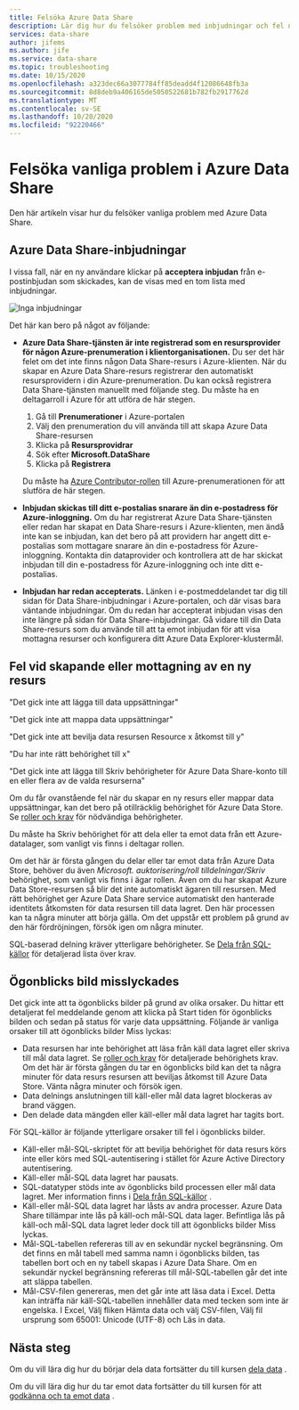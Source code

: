```yaml
---
title: Felsöka Azure Data Share
description: Lär dig hur du felsöker problem med inbjudningar och fel när du skapar eller tar emot data resurser med Azure Data Share.
services: data-share
author: jifems
ms.author: jife
ms.service: data-share
ms.topic: troubleshooting
ms.date: 10/15/2020
ms.openlocfilehash: a323dec66a3077784ff85deadd4f12086648fb3a
ms.sourcegitcommit: 8d8deb9a406165de5050522681b782fb2917762d
ms.translationtype: MT
ms.contentlocale: sv-SE
ms.lasthandoff: 10/20/2020
ms.locfileid: "92220466"
---
```

# <a name="troubleshoot-common-issues-in-azure-data-share"></a>Felsöka vanliga problem i Azure Data Share 

Den här artikeln visar hur du felsöker vanliga problem med Azure Data Share. 

## <a name="azure-data-share-invitations"></a>Azure Data Share-inbjudningar 

I vissa fall, när en ny användare klickar på **acceptera inbjudan** från e-postinbjudan som skickades, kan de visas med en tom lista med inbjudningar. 

![Inga inbjudningar](media/no-invites.png)

Det här kan bero på något av följande:

* **Azure Data Share-tjänsten är inte registrerad som en resursprovider för någon Azure-prenumeration i klientorganisationen.** Du ser det här felet om det inte finns någon Data Share-resurs i Azure-klienten. När du skapar en Azure Data Share-resurs registrerar den automatiskt resursprovidern i din Azure-prenumeration. Du kan också registrera Data Share-tjänsten manuellt med följande steg. Du måste ha en deltagarroll i Azure för att utföra de här stegen.

    1. Gå till **Prenumerationer** i Azure-portalen
    1. Välj den prenumeration du vill använda till att skapa Azure Data Share-resursen
    1. Klicka på **Resursprovidrar**
    1. Sök efter **Microsoft.DataShare**
    1. Klicka på **Registrera** 

    Du måste ha [Azure Contributor-rollen](../role-based-access-control/built-in-roles.md#contributor) till Azure-prenumerationen för att slutföra de här stegen. 

* **Inbjudan skickas till ditt e-postalias snarare än din e-postadress för Azure-inloggning.** Om du har registrerat Azure Data Share-tjänsten eller redan har skapat en Data Share-resurs i Azure-klienten, men ändå inte kan se inbjudan, kan det bero på att providern har angett ditt e-postalias som mottagare snarare än din e-postadress för Azure-inloggning. Kontakta din dataprovider och kontrollera att de har skickat inbjudan till din e-postadress för Azure-inloggning och inte ditt e-postalias.

* **Inbjudan har redan accepterats.** Länken i e-postmeddelandet tar dig till sidan för Data Share-inbjudningar i Azure-portalen, och där visas bara väntande inbjudningar. Om du redan har accepterat inbjudan visas den inte längre på sidan för Data Share-inbjudningar. Gå vidare till din Data Share-resurs som du använde till att ta emot inbjudan för att visa mottagna resurser och konfigurera ditt Azure Data Explorer-klustermål.

## <a name="error-when-creating-or-receiving-a-new-share"></a>Fel vid skapande eller mottagning av en ny resurs

"Det gick inte att lägga till data uppsättningar"

"Det gick inte att mappa data uppsättningar"

"Det gick inte att bevilja data resursen Resource x åtkomst till y"

"Du har inte rätt behörighet till x"

"Det gick inte att lägga till Skriv behörigheter för Azure Data Share-konto till en eller flera av de valda resurserna"

Om du får ovanstående fel när du skapar en ny resurs eller mappar data uppsättningar, kan det bero på otillräcklig behörighet för Azure Data Store. Se [roller och krav](concepts-roles-permissions.md) för nödvändiga behörigheter. 

Du måste ha Skriv behörighet för att dela eller ta emot data från ett Azure-datalager, som vanligt vis finns i deltagar rollen. 

Om det här är första gången du delar eller tar emot data från Azure Data Store, behöver du även *Microsoft. auktorisering/roll tilldelningar/Skriv* behörighet, som vanligt vis finns i ägar rollen. Även om du har skapat Azure Data Store-resursen så blir det inte automatiskt ägaren till resursen. Med rätt behörighet ger Azure Data Share service automatiskt den hanterade identitets åtkomsten för data resursen till data lagret. Den här processen kan ta några minuter att börja gälla. Om det uppstår ett problem på grund av den här fördröjningen, försök igen om några minuter.

SQL-baserad delning kräver ytterligare behörigheter. Se [Dela från SQL-källor](how-to-share-from-sql.md) för detaljerad lista över krav.

## <a name="snapshot-failed"></a>Ögonblicks bild misslyckades
Det gick inte att ta ögonblicks bilder på grund av olika orsaker. Du hittar ett detaljerat fel meddelande genom att klicka på Start tiden för ögonblicks bilden och sedan på status för varje data uppsättning. Följande är vanliga orsaker till att ögonblicks bilder Miss lyckas:

* Data resursen har inte behörighet att läsa från käll data lagret eller skriva till mål data lagret. Se [roller och krav](concepts-roles-permissions.md) för detaljerade behörighets krav. Om det här är första gången du tar en ögonblicks bild kan det ta några minuter för data resurs resursen att beviljas åtkomst till Azure Data Store. Vänta några minuter och försök igen.
* Data delnings anslutningen till käll-eller mål data lagret blockeras av brand väggen.
* Den delade data mängden eller käll-eller mål data lagret har tagits bort.

För SQL-källor är följande ytterligare orsaker till fel i ögonblicks bilder. 

* Käll-eller mål-SQL-skriptet för att bevilja behörighet för data resurs körs inte eller körs med SQL-autentisering i stället för Azure Active Directory autentisering.  
* Käll-eller mål-SQL data lagret har pausats.
* SQL-datatyper stöds inte av ögonblicks bild processen eller mål data lagret. Mer information finns i [Dela från SQL-källor](how-to-share-from-sql.md#supported-data-types) .
* Käll-eller mål-SQL data lagret har låsts av andra processer. Azure Data Share tillämpar inte lås på käll-och mål-SQL data lager. Befintliga lås på käll-och mål-SQL data lagret leder dock till att ögonblicks bilder Miss lyckas.
* Mål-SQL-tabellen refereras till av en sekundär nyckel begränsning. Om det finns en mål tabell med samma namn i ögonblicks bilden, tas tabellen bort och en ny tabell skapas i Azure Data Share. Om en sekundär nyckel begränsning refereras till mål-SQL-tabellen går det inte att släppa tabellen.
* Mål-CSV-filen genereras, men det går inte att läsa data i Excel. Detta kan inträffa när käll-SQL-tabellen innehåller data med tecken som inte är engelska. I Excel, Välj fliken Hämta data och välj CSV-filen, Välj fil ursprung som 65001: Unicode (UTF-8) och Läs in data.

## <a name="next-steps"></a>Nästa steg

Om du vill lära dig hur du börjar dela data fortsätter du till kursen [dela data](share-your-data.md) . 

Om du vill lära dig hur du tar emot data fortsätter du till kursen för att [godkänna och ta emot data](subscribe-to-data-share.md) .